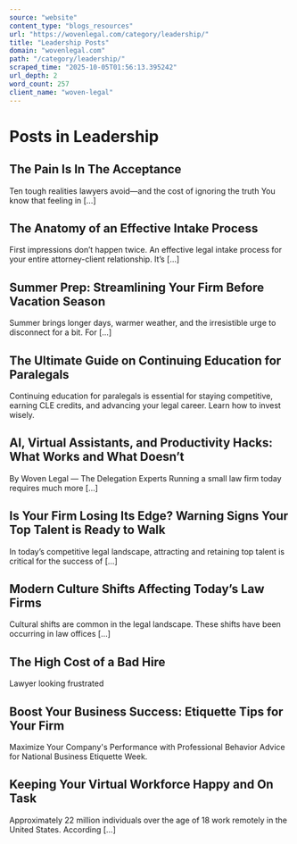 ```yaml
---
source: "website"
content_type: "blogs_resources"
url: "https://wovenlegal.com/category/leadership/"
title: "Leadership Posts"
domain: "wovenlegal.com"
path: "/category/leadership/"
scraped_time: "2025-10-05T01:56:13.395242"
url_depth: 2
word_count: 257
client_name: "woven-legal"
---
```


# Posts in Leadership

## The Pain Is In The Acceptance

Ten tough realities lawyers avoid—and the cost of ignoring the truth You know that feeling in […]

## The Anatomy of an Effective Intake Process

First impressions don’t happen twice. An effective legal intake process for your entire attorney-client relationship. It’s […]

## Summer Prep: Streamlining Your Firm Before Vacation Season

Summer brings longer days, warmer weather, and the irresistible urge to disconnect for a bit. For […]

## The Ultimate Guide on Continuing Education for Paralegals

Continuing education for paralegals is essential for staying competitive, earning CLE credits, and advancing your legal career. Learn how to invest wisely.

## AI, Virtual Assistants, and Productivity Hacks: What Works and What Doesn’t

By Woven Legal — The Delegation Experts Running a small law firm today requires much more […]

## Is Your Firm Losing Its Edge? Warning Signs Your Top Talent is Ready to Walk

In today’s competitive legal landscape, attracting and retaining top talent is critical for the success of […]

## Modern Culture Shifts Affecting Today’s Law Firms

Cultural shifts are common in the legal landscape. These shifts have been occurring in law offices […]

## The High Cost of a Bad Hire

Lawyer looking frustrated

## Boost Your Business Success: Etiquette Tips for Your Firm

Maximize Your Company's Performance with Professional Behavior Advice for National Business Etiquette Week.

## Keeping Your Virtual Workforce Happy and On Task

Approximately 22 million individuals over the age of 18 work remotely in the United States. According […]